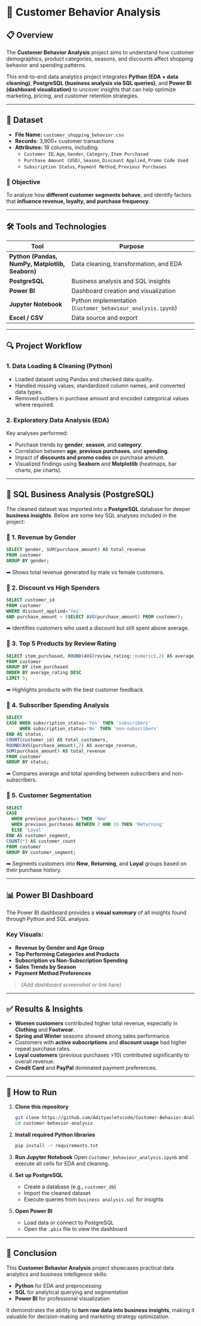 # 🧠 Customer Behavior Analysis  

## 📋 Overview  
The **Customer Behavior Analysis** project aims to understand how customer demographics, product categories, seasons, and discounts affect shopping behavior and spending patterns.  

This end-to-end data analytics project integrates **Python (EDA + data cleaning)**, **PostgreSQL (business analysis via SQL queries)**, and **Power BI (dashboard visualization)** to uncover insights that can help optimize marketing, pricing, and customer retention strategies.

---

## 📁 Dataset  
- **File Name:** `customer_shopping_behavior.csv`  
- **Records:** 3,900+ customer transactions  
- **Attributes:** 18 columns, including:
  - `Customer ID`, `Age`, `Gender`, `Category`, `Item Purchased`  
  - `Purchase Amount (USD)`, `Season`, `Discount Applied`, `Promo Code Used`  
  - `Subscription Status`, `Payment Method`, `Previous Purchases`  

### 🎯 Objective  
To analyze how **different customer segments behave**, and identify factors that **influence revenue, loyalty, and purchase frequency**.

---

## 🛠️ Tools and Technologies  
| Tool | Purpose |
|------|----------|
| **Python (Pandas, NumPy, Matplotlib, Seaborn)** | Data cleaning, transformation, and EDA |
| **PostgreSQL** | Business analysis and SQL insights |
| **Power BI** | Dashboard creation and visualization |
| **Jupyter Notebook** | Python implementation (`Customer_behaviour_analysis.ipynb`) |
| **Excel / CSV** | Data source and export |

---

## 🔍 Project Workflow  

### 1. **Data Loading & Cleaning (Python)**
- Loaded dataset using Pandas and checked data quality.  
- Handled missing values, standardized column names, and converted data types.  
- Removed outliers in purchase amount and encoded categorical values where required.  

### 2. **Exploratory Data Analysis (EDA)**
Key analyses performed:
- Purchase trends by **gender**, **season**, and **category**.  
- Correlation between **age**, **previous purchases**, and **spending**.  
- Impact of **discounts and promo codes** on purchase amount.  
- Visualized findings using **Seaborn** and **Matplotlib** (heatmaps, bar charts, pie charts).

---

## 🧮 SQL Business Analysis (PostgreSQL)  

The cleaned dataset was imported into a **PostgreSQL** database for deeper **business insights**. Below are some key SQL analyses included in the project:

### 🔸 1. Revenue by Gender
```sql
SELECT gender, SUM(purchase_amount) AS total_revenue
FROM customer
GROUP BY gender;
```
➡ Shows total revenue generated by male vs female customers.

### 🔸 2. Discount vs High Spenders
```sql
SELECT customer_id
FROM customer
WHERE discount_applied='Yes'
AND purchase_amount > (SELECT AVG(purchase_amount) FROM customer);
```
➡ Identifies customers who used a discount but still spent above average.

### 🔸 3. Top 5 Products by Review Rating
```sql
SELECT item_purchased, ROUND(AVG(review_rating::numeric),2) AS average_rating
FROM customer
GROUP BY item_purchased
ORDER BY average_rating DESC
LIMIT 5;
```
➡ Highlights products with the best customer feedback.

### 🔸 4. Subscriber Spending Analysis
```sql
SELECT 
CASE WHEN subscription_status='Yes' THEN 'subscribers'
     WHEN subscription_status='No' THEN 'non-subscribers'
END AS status,
COUNT(customer_id) AS total_customers,
ROUND(AVG(purchase_amount),2) AS average_revenue,
SUM(purchase_amount) AS total_revenue
FROM customer
GROUP BY status;
```
➡ Compares average and total spending between subscribers and non-subscribers.

### 🔸 5. Customer Segmentation
```sql
SELECT
CASE
  WHEN previous_purchases=1 THEN 'New'
  WHEN previous_purchases BETWEEN 2 AND 10 THEN 'Returning'
  ELSE 'Loyal'
END AS customer_segment,
COUNT(*) AS customer_count
FROM customer
GROUP BY customer_segment;
```
➡ Segments customers into **New**, **Returning**, and **Loyal** groups based on their purchase history.

---

## 📊 Power BI Dashboard  
The Power BI dashboard provides a **visual summary** of all insights found through Python and SQL analysis.  

### Key Visuals:
- **Revenue by Gender and Age Group**  
- **Top Performing Categories and Products**  
- **Subscription vs Non-Subscription Spending**  
- **Sales Trends by Season**  
- **Payment Method Preferences**

> *(Add dashboard screenshot or link here)*

---

## ✅ Results & Insights  
- **Women customers** contributed higher total revenue, especially in **Clothing** and **Footwear**.  
- **Spring and Winter** seasons showed strong sales performance.  
- Customers with **active subscriptions** and **discount usage** had higher repeat purchase rates.  
- **Loyal customers** (previous purchases >10) contributed significantly to overall revenue.  
- **Credit Card** and **PayPal** dominated payment preferences.

---

## 🚀 How to Run  

1. **Clone this repository**
   ```bash
   git clone https://github.com/Adityaxletscode/Customer-Behavior-Analysis.git
   cd customer-behavior-analysis
   ```

2. **Install required Python libraries**
   ```bash
   pip install -r requirements.txt
   ```

3. **Run Jupyter Notebook**
   Open `Customer_behaviour_analysis.ipynb` and execute all cells for EDA and cleaning.

4. **Set up PostgreSQL**
   - Create a database (e.g., `customer_db`)
   - Import the cleaned dataset  
   - Execute queries from `business analysis.sql` for insights

5. **Open Power BI**
   - Load data or connect to PostgreSQL  
   - Open the `.pbix` file to view the dashboard

---

## 🏁 Conclusion  
This **Customer Behavior Analysis** project showcases practical data analytics and business intelligence skills:  
- **Python** for EDA and preprocessing  
- **SQL** for analytical querying and segmentation  
- **Power BI** for professional visualization  

It demonstrates the ability to **turn raw data into business insights**, making it valuable for decision-making and marketing strategy optimization.

